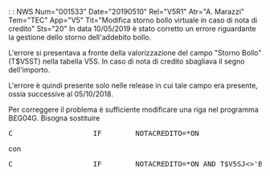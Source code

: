  :  : NWS Num="001533" Date="20190510" Rel="V5R1" Atr="A. Marazzi" Tem="TEC" App="V5" Tit="Modifica storno bollo virtuale in caso di nota di credito" Sts="20"
In data 10/05/2019 è stato corretto un errore riguardante la gestione dello storno dell'addebito bollo.

L'errore si presentava a fronte della valorizzazione del campo "Storno Bollo" (T$V5ST) nella tabella
V5S. In caso di nota di credito sbagliava il segno dell'importo.

L'errore è quindi presente solo nelle release in cui tale campo era presente, ossia successive al 05/10/2018.

Per correggere il problema è sufficiente modificare una riga nel programma B£G04G.
Bisogna sostituire
<pre>
C                   IF        NOTACREDITO=*ON
</pre>
con
<pre>
C                   IF        NOTACREDITO=*ON AND T$V5SJ<>'BS'
</pre>
